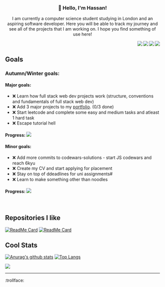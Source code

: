 <h3 align="center">👋 Hello, I'm Hassan!</h3>
<p align="center">I am currently a computer science student studying in London and an aspiring software developer. Here you will be able to track my journey and see all of the projects that I am working on. I hope you find something of use here!</p>

<a href="mailto:hassanjaved186@gmail.com"><img src="https://img.shields.io/badge/Gmail-D14836?style=for-the-badge&logo=gmail&logoColor=white" align=right></a><a href="https://www.linkedin.com/in/hassanjaved186/"><img src="https://img.shields.io/badge/LinkedIn-0077B5?style=for-the-badge&logo=linkedin&logoColor=white" align=right></a><a href="https://www.youtube.com/channel/UCUJiDUP8P0lsjKreaW45pdw"><img src="https://img.shields.io/badge/YouTube-FF0000?style=for-the-badge&logo=youtube&logoColor=white" align=right></a><a href="https://hassanj.dev"><img src="https://img.shields.io/badge/portfolio-0A0A0A?style=for-the-badge&logo=dev.to&logoColor=white" align=right></a> 

</br>


## Goals

### Autumn/Winter goals:

#### Major goals:

- ❌ Learn how full stack web dev projects work (structure, conventions and fundamentals of full stack web dev)
- ❌ Add 3 major projects to my [portfolio](https://hassanj.dev). (0/3 done)
- ❌ Start leetcode and complete some easy and medium tasks and atleast 1 hard task
- ❌ Escape tutorial hell

#### **Progress:** ![](https://us-central1-progress-markdown.cloudfunctions.net/progress/0)

#### Minor goals:

- ❌ Add more commits to codewars-solutions - start JS codewars and reach 6kyu
- ❌ Create my CV and start applying for placement
- ❌ Stay on top of ddeadlines for uni assignments#
- ❌ Learn to make something other than noodles

#### **Progress:** ![](https://us-central1-progress-markdown.cloudfunctions.net/progress/0)

</br>

## Repositories I like

[![ReadMe Card](https://github-readme-stats.vercel.app/api/pin/?username=divizn&repo=discord-spotify-bot&hide_border=true&theme=dark&bg_color=0d1117)](https://github.com/divizn/discord-spotify-bot)
[![ReadMe Card](https://github-readme-stats.vercel.app/api/pin/?username=divizn&repo=todo-list&hide_border=true&bg_color=0d1117&theme=dark)](https://github.com/divizn/todo-list)


## Cool Stats

[![Anurag's github stats](https://github-readme-stats.vercel.app/api?username=divizn&count_private=true&hide_border=true&theme=dark&show_icons=true&bg_color=0d1117)](https://github.com/anuraghazra/github-readme-stats) [![Top Langs](https://github-readme-stats.vercel.app/api/top-langs/?username=divizn&layout=compact&theme=dark&hide_border=true&bg_color=0d1117)](https://github.com/anuraghazra/github-readme-stats)

![](https://komarev.com/ghpvc/?username=divizn)

---

:trollface:
